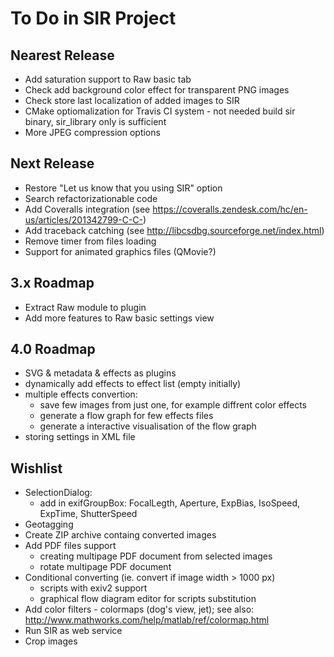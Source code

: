 # To Do in SIR Project


## Nearest Release

* Add saturation support to Raw basic tab
* Check add background color effect for transparent PNG images
* Check store last localization of added images to SIR
* CMake optiomalization for Travis CI system - not needed build sir binary, sir_library only is sufficient
* More JPEG compression options


## Next Release

* Restore "Let us know that you using SIR" option
* Search refactorizationable code
* Add Coveralls integration (see https://coveralls.zendesk.com/hc/en-us/articles/201342799-C-C-)
* Add traceback catching (see http://libcsdbg.sourceforge.net/index.html)
* Remove timer from files loading
* Support for animated graphics files (QMovie?)


## 3.x Roadmap

* Extract Raw module to plugin
* Add more features to Raw basic settings view


## 4.0 Roadmap

* SVG & metadata & effects as plugins
* dynamically add effects to effect list (empty initially)
* multiple effects convertion:
    * save few images from just one, for example diffrent color effects
    * generate a flow graph for few effects files
    * generate a interactive visualisation of the flow graph
* storing settings in XML file


## Wishlist

* SelectionDialog:
    * add in exifGroupBox: FocalLegth, Aperture, ExpBias, IsoSpeed, ExpTime, ShutterSpeed
* Geotagging
* Create ZIP archive containg converted images
* Add PDF files support
    * creating multipage PDF document from selected images
    * rotate multipage PDF document
* Conditional converting (ie. convert if image width > 1000 px)
    * scripts with exiv2 support
    * graphical flow diagram editor for scripts substitution
* Add color filters - colormaps (dog's view, jet); see also: http://www.mathworks.com/help/matlab/ref/colormap.html
* Run SIR as web service
* Crop images
